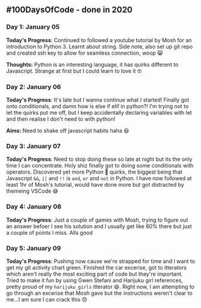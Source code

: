 ## #100DaysOfCode - done in 2020

### Day 1: January 05

**Today's Progress**: Continued to followed a youtube tutorial by Mosh for an introduction to Python 3. Learnt about string. Side note, also set up git repo and created ssh key to allow for seamless connection, woop 😸

**Thoughts:** Python is an interesting language, it has quirks different to Javascript. Strange at first but I could learn to love it 🤓

### Day 2: January 06

**Today's Progress**: It's late but I wanna continue what I started! Finally got onto conditionals, and damn how is else if elif in python?! I'm trying not to let the quirks put me off, but I keep accidentally declaring variables with let and then realise I don't need to with python!

**Aims:** Need to shake off javascript habits haha 😆

### Day 3: January 07

**Today's Progress**: Need to stop doing these so late at night but its the only time I can concentrate. Holy shiz finally got to doing some conditionals with operators. Discovered yet more Python 🐍 quirks, the biggest being that Javascript `&&`, `||` and `!!` is `and`, `or` and `not` in Python. I have now followed at least 1hr of Mosh's tutorial, would have done more but got distracted by themeing VSCode 😅

### Day 4: January 08

**Today's Progress**: Just a couple of games with Mosh, trying to figure out an answer befoer I see his solution and I usually get like 80% there but just a couple of points I miss. Alls good

### Day 5: January 09

**Today's Progress**: Pushing now cause we're strapped for time and I want to get my git activity chart green. Finished the car excerise, got to itterators which aren't really the most exciting part of code but they're important. Tried to make it fun by using Gwen Stefani and Harijuku girl references, pretty proud of my `harijuku_girls` itterator 😆. Right now, I am attempting to go through an excerise that Mosh gave but the instructions weren't clear to me...I am sure I can crack this 😞

<!-- https://www.youtube.com/watch?v=DzDtzbcmb58&feature=emb_title&ab_channel=suneynasharma -->
